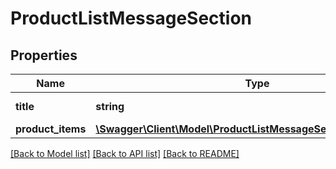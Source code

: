 # ProductListMessageSection

## Properties
Name | Type | Description | Notes
------------ | ------------- | ------------- | -------------
**title** | **string** | Title of the section | 
**product_items** | [**\Swagger\Client\Model\ProductListMessageSectionProductItem[]**](ProductListMessageSectionProductItem.md) |  | 

[[Back to Model list]](../README.md#documentation-for-models) [[Back to API list]](../README.md#documentation-for-api-endpoints) [[Back to README]](../README.md)


